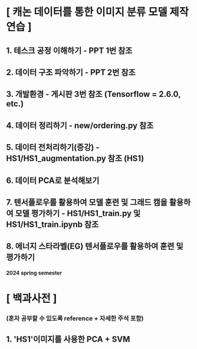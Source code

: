 # [ 캐논 데이터를 통한 이미지 분류 모델 제작 연습 ]
## 1. 테스크 공정 이해하기 - PPT 1번 참조
## 2. 데이터 구조 파악하기  - PPT 2번 참조
## 3. 개발환경 - 게시판 3번 참조 (Tensorflow = 2.6.0, etc.)
## 4. 데이터 정리하기 - new/ordering.py 참조
## 5. 데이터 전처리하기(증강) - HS1/HS1_augmentation.py 참조 (HS1)
## 6. 데이터 PCA로 분석해보기
## 7. 텐서플로우를 활용하여 모델 훈련 및 그래드 캠을 활용하여 모델 평가하기 - HS1/HS1_train.py 및 HS1/HS1_train.ipynb 참조
## 8. 에너지 스타라벨(EG) 텐서플로우를 활용하여 훈련 및 평가하기
#### 2024 spring semester

# [ 백과사전 ]
### (혼자 공부할 수 있도록 reference + 자세한 주석 포함)
## 1. 'HS1'이미지를 사용한 PCA + SVM
